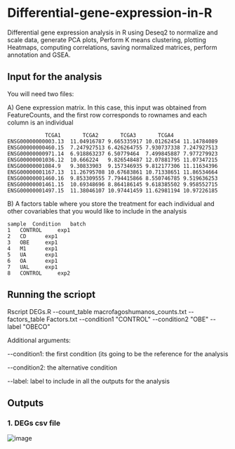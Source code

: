 # Differential-gene-expression-in-R
Differential gene expression analysis in R using Deseq2 to normalize and scale data, generate PCA plots, Perform K means clustering, plotting Heatmaps, computing correlations, saving normalized matrices, perform annotation and GSEA.

## Input for the analysis

You will need two files:

A) Gene expression matrix. In this case, this input was obtained from FeatureCounts, and the first row corresponds to rownames and each column is an individual

```
			TCGA1		TCGA2		TCGA3		TCGA4	
ENSG00000000003.13	11.04916787	9.665335917	10.01262454	11.14784089	
ENSG00000000460.15	7.247927513	6.426264755	7.930737338	7.247927513	
ENSG00000000971.14	6.918863237	6.50779464	7.499845887	7.977279923	
ENSG00000001036.12	10.666224	9.826548487	12.07881795	11.07347215	
ENSG00000001084.9	9.30833903	9.157346935	9.812177306	11.11634396	
ENSG00000001167.13	11.26795708	10.67683861	10.71338651	11.86534664	
ENSG00000001460.16	9.853309555	7.794415866	8.550746785	9.519636253	
ENSG00000001461.15	10.69348696	8.864186145	9.618385502	9.958552715	
ENSG00000001497.15	11.38046107	10.97441459	11.62981194	10.97226185

```
B) A factors table where you store the treatment for each individual and other covariables that you would like to include in the analysis
```
sample	Condition	batch
1	CONTROL		exp1
2	CD		exp1
3	OBE		exp1
4	M1		exp1
5	UA		exp1
6	OA		exp1
7	UAL		exp1
8	CONTROL		exp2
```

## Running the scriopt
Rscript DEGs.R --count_table macrofagoshumanos_counts.txt --factors_table Factors.txt --condition1 "CONTROL" --condition2 "OBE" --label "OBECO"

Additional arguments:

--condition1: the first condition (its going to be the reference for the analysis

--condition2: the alternative condition

--label: label to include in all the outputs for the analysis

## Outputs 

### 1. DEGs csv file

![image](https://github.com/almejiaga/Differential-gene-expression-in-R/assets/124840761/669dee2f-c226-46f0-b67e-f793cf1d3b2a)






##
